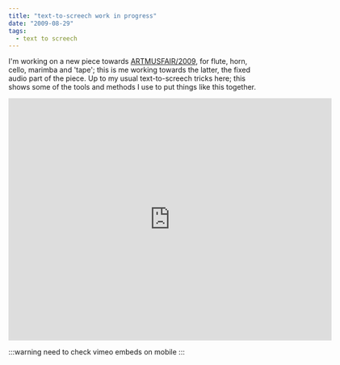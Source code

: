 ```yaml
---
title: "text-to-screech work in progress"
date: "2009-08-29"
tags: 
  - text to screech
---
```


I'm working on a new piece towards [ARTMUSFAIR/2009](http://www.artmusfair.eu/2009/), for flute, horn, cello, marimba and 'tape'; this is me working towards the latter, the fixed audio part of the piece. Up to my usual text-to-screech tricks here; this shows some of the tools and methods I use to put things like this together.

<iframe class="youtube-video"  src="https://player.vimeo.com/video/6326582?badge=0&amp;autopause=0&amp;player_id=0&amp;app_id=58479" width="640" height="480" frameborder="0" allow="autoplay; fullscreen; picture-in-picture; clipboard-write" title="In the back of my mind"></iframe>

:::warning
need to check vimeo embeds on mobile
:::